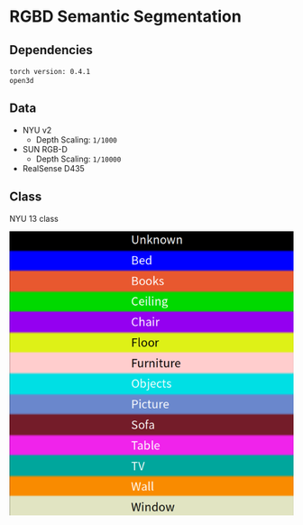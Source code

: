 # RGBD Semantic Segmentation

## Dependencies

```
torch version: 0.4.1
open3d
```

## Data

- NYU v2
  - Depth Scaling: `1/1000`
- SUN RGB-D
  - Depth Scaling: `1/10000`
- RealSense D435

## Class

NYU 13 class

![class](./docs/segmentation_class.png)
